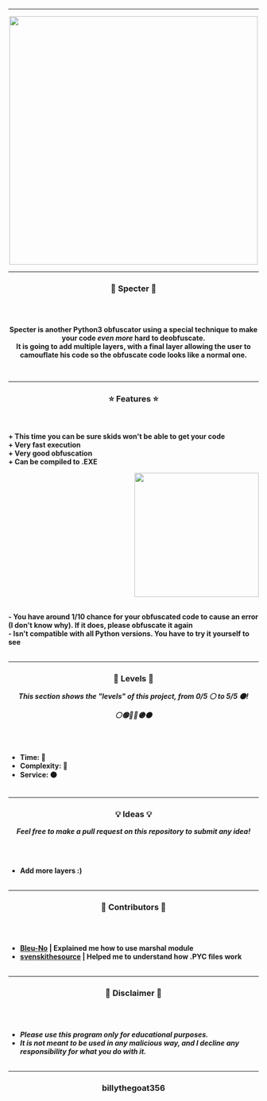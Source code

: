 -----

<p align="center">
<img src="https://repository-images.githubusercontent.com/474762439/7e20fd0d-ff46-4af8-9497-c328f83d5644", width="500", height="500">
</p>

-----

### <p align="center">👻 Specter 👻</p>

<br><br>
<p align="center">
<strong>
Specter is another Python3 obfuscator using a special technique to make your code <i>even more</i> hard to deobfuscate.
<br>
It is going to add multiple layers, with a final layer allowing the user to camouflate his code so the obfuscate code looks like a normal one.
</strong>
</p>
<br>

-----

### <p align="center">⭐ Features ⭐</p>

<br><br>
<strong>+ This time you can be sure skids won't be able to get your code</strong>
<br>
<strong>+ Very fast execution</strong>
<br>
<strong>+ Very good obfuscation</strong>
<br>
<strong>+ Can be compiled to .EXE</strong>
<br>

<p align="right">
<img src="https://repository-images.githubusercontent.com/474762439/7e20fd0d-ff46-4af8-9497-c328f83d5644" width="250", height="250">
</p>

<br>
<strong>- You have around 1/10 chance for your obfuscated code to cause an error (I don't know why). If it does, please obfuscate it again</strong>
<br>
<strong>- Isn't compatible with all Python versions. You have to try it yourself to see</strong>
<br><br>

-----

### <p align="center">🎯 Levels 🎯</p>

<p align="center"><strong><i>This section shows the "levels" of this project, from 0/5 ⚪ to 5/5 ⚫!</i></strong</p>
<p align="center"><strong><i>⚪🟢🔵🔴🟣⚫</i></strong</p>

<br><br>
* Time: 🔴
* Complexity: 🔴
* Service: ⚫
<br><br>

-----

### <p align="center">💡 Ideas 💡</p>

<p align="center"><strong><i>Feel free to make a pull request on this repository to submit any idea!</i></strong</p>

<br><br>
* Add more layers :)
<br><br>
  
-----
  
### <p align="center">🎨 Contributors 🎨</p>

<br><br>
* [Bleu-No]([link](https://github.com/Bleu-No)) | Explained me how to use marshal module
* [svenskithesource](https://github.com/Svenskithesource) | Helped me to understand how .PYC files work
<br><br>
  
-----

### <p align="center">📌 Disclaimer 📌</p>

<br><br>
* ***Please use this program only for educational purposes.***
* ***It is not meant to be used in any malicious way, and I decline any responsibility for what you do with it.***
<br><br>

-----

### <p align="center">billythegoat356</p>

